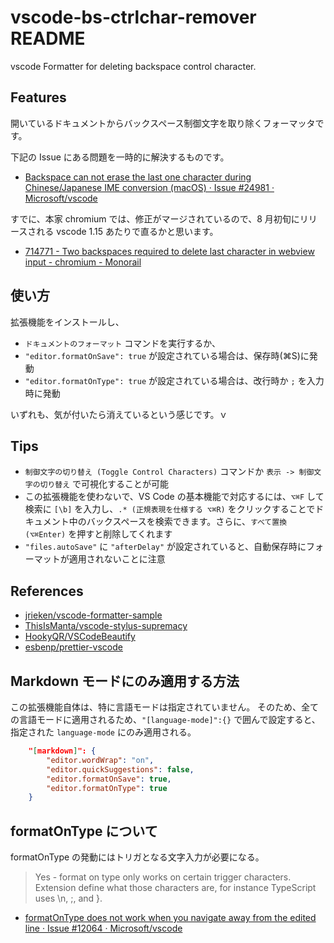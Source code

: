 # vscode-bs-ctrlchar-remover README

vscode Formatter for deleting backspace control character.

## Features

開いているドキュメントからバックスペース制御文字を取り除くフォーマッタです。

下記の Issue にある問題を一時的に解決するものです。

* [Backspace can not erase the last one character during Chinese/Japanese IME conversion (macOS) · Issue #24981 · Microsoft/vscode](https://github.com/Microsoft/vscode/issues/24981)

すでに、本家 chromium では、修正がマージされているので、8 月初旬にリリースされる vscode 1.15 あたりで直るかと思います。

* [714771 - Two backspaces required to delete last character in webview input -  chromium - Monorail](https://bugs.chromium.org/p/chromium/issues/detail?id=714771)

## 使い方

拡張機能をインストールし、

* `ドキュメントのフォーマット` コマンドを実行するか、
* `"editor.formatOnSave": true` が設定されている場合は、保存時(⌘S)に発動
* `"editor.formatOnType": true` が設定されている場合は、改行時か `;` を入力時に発動

いずれも、気が付いたら消えているという感じです。ｖ

## Tips

* `制御文字の切り替え (Toggle Control Characters)` コマンドか `表示 -> 制御文字の切り替え` で可視化することが可能
* この拡張機能を使わないで、VS Code の基本機能で対応するには、`⌥⌘F` して検索に `[\b]` を入力し、`.* (正規表現を仕様する ⌥⌘R)` をクリックすることでドキュメント中のバックスペースを検索できます。さらに、`すべて置換(⌥⌘Enter)` を押すと削除してくれます
* `"files.autoSave"` に `"afterDelay"` が設定されていると、自動保存時にフォーマットが適用されないことに注意

## References

* [jrieken/vscode-formatter-sample](https://github.com/jrieken/vscode-formatter-sample)
* [ThisIsManta/vscode-stylus-supremacy](https://github.com/ThisIsManta/vscode-stylus-supremacy)
* [HookyQR/VSCodeBeautify](https://github.com/HookyQR/VSCodeBeautify)
* [esbenp/prettier-vscode](https://github.com/esbenp/prettier-vscode)

## Markdown モードにのみ適用する方法

この拡張機能自体は、特に言語モードは指定されていません。
そのため、全ての言語モードに適用されるため、`"[language-mode]":{}` で囲んで設定すると、指定された `language-mode` にのみ適用される。

```json
    "[markdown]": {
        "editor.wordWrap": "on",
        "editor.quickSuggestions": false,
        "editor.formatOnSave": true,
        "editor.formatOnType": true
    }
```

## formatOnType について

formatOnType の発動にはトリガとなる文字入力が必要になる。

> Yes - format on type only works on certain trigger characters. Extension define what those characters are, for instance TypeScript uses \n, ;, and }.

* [formatOnType does not work when you navigate away from the edited line · Issue #12064 · Microsoft/vscode](https://github.com/Microsoft/vscode/issues/12064)

